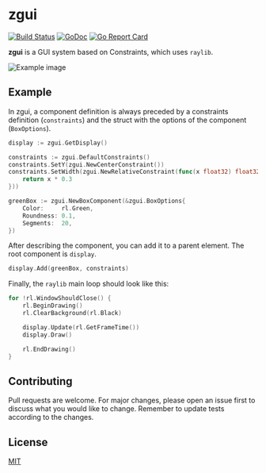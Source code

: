 # zgui

[![Build Status](https://travis-ci.com/zworld-apps/zgui.svg?branch=master)](https://travis-ci.com/zworld-apps/zgui)
[![GoDoc](https://godoc.org/github.com/zworld-apps/zgui?status.svg)](https://godoc.org/github.com/zworld-apps/zgui)
[![Go Report Card](https://goreportcard.com/badge/github.com/zworld-apps/zgui)](https://goreportcard.com/report/github.com/zworld-apps/zgui)

**zgui** is a GUI system based on Constraints, which uses `raylib`.

![Example image](https://i.imgur.com/3IA243l.png)

## Example

In zgui, a component definition is always preceded by a constraints definition
(`constraints`) and the struct with the options of the component (`BoxOptions`).

``` go
display := zgui.GetDisplay()

constraints := zgui.DefaultConstraints()
constraints.SetY(zgui.NewCenterConstraint())
constraints.SetWidth(zgui.NewRelativeConstraint(func(x float32) float32 {
    return x * 0.3
}))

greenBox := zgui.NewBoxComponent(&zgui.BoxOptions{
    Color:     rl.Green,
    Roundness: 0.1,
    Segments:  20,
})
```

After describing the component, you can add it to a parent element. The root
component is `display`.

``` go
display.Add(greenBox, constraints)
```

Finally, the `raylib` main loop should look like this:
``` go
for !rl.WindowShouldClose() {
    rl.BeginDrawing()
    rl.ClearBackground(rl.Black)

    display.Update(rl.GetFrameTime())
    display.Draw()

    rl.EndDrawing()
}
```

## Contributing

Pull requests are welcome. For major changes, please open an issue first to discuss what you would like to change. Remember to update tests according to the changes.

## License
[MIT](https://github.com/zworld-apps/zgui/blob/master/LICENSE)

